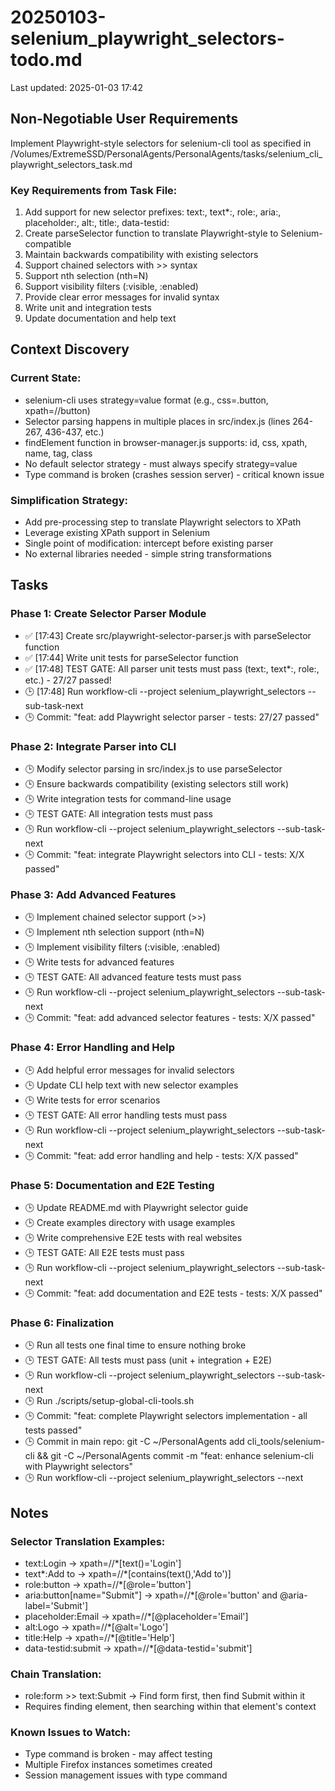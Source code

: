 # 20250103-selenium_playwright_selectors-todo.md

Last updated: 2025-01-03 17:42

## Non-Negotiable User Requirements

Implement Playwright-style selectors for selenium-cli tool as specified in /Volumes/ExtremeSSD/PersonalAgents/PersonalAgents/tasks/selenium_cli_playwright_selectors_task.md

### Key Requirements from Task File:
1. Add support for new selector prefixes: text:, text*:, role:, aria:, placeholder:, alt:, title:, data-testid:
2. Create parseSelector function to translate Playwright-style to Selenium-compatible
3. Maintain backwards compatibility with existing selectors
4. Support chained selectors with >> syntax
5. Support nth selection (nth=N)
6. Support visibility filters (:visible, :enabled)
7. Provide clear error messages for invalid syntax
8. Write unit and integration tests
9. Update documentation and help text

## Context Discovery

### Current State:
- selenium-cli uses strategy=value format (e.g., css=.button, xpath=//button)
- Selector parsing happens in multiple places in src/index.js (lines 264-267, 436-437, etc.)
- findElement function in browser-manager.js supports: id, css, xpath, name, tag, class
- No default selector strategy - must always specify strategy=value
- Type command is broken (crashes session server) - critical known issue

### Simplification Strategy:
- Add pre-processing step to translate Playwright selectors to XPath
- Leverage existing XPath support in Selenium
- Single point of modification: intercept before existing parser
- No external libraries needed - simple string transformations

## Tasks

### Phase 1: Create Selector Parser Module
- ✅ [17:43] Create src/playwright-selector-parser.js with parseSelector function
- ✅ [17:44] Write unit tests for parseSelector function
- ✅ [17:48] TEST GATE: All parser unit tests must pass (text:, text*:, role:, etc.) - 27/27 passed!
- 🕒 [17:48] Run workflow-cli --project selenium_playwright_selectors --sub-task-next
- 🕒 Commit: "feat: add Playwright selector parser - tests: 27/27 passed"

### Phase 2: Integrate Parser into CLI
- 🕒 Modify selector parsing in src/index.js to use parseSelector
- 🕒 Ensure backwards compatibility (existing selectors still work)
- 🕒 Write integration tests for command-line usage
- 🕒 TEST GATE: All integration tests must pass
- 🕒 Run workflow-cli --project selenium_playwright_selectors --sub-task-next
- 🕒 Commit: "feat: integrate Playwright selectors into CLI - tests: X/X passed"

### Phase 3: Add Advanced Features
- 🕒 Implement chained selector support (>>)
- 🕒 Implement nth selection support (nth=N)
- 🕒 Implement visibility filters (:visible, :enabled)
- 🕒 Write tests for advanced features
- 🕒 TEST GATE: All advanced feature tests must pass
- 🕒 Run workflow-cli --project selenium_playwright_selectors --sub-task-next
- 🕒 Commit: "feat: add advanced selector features - tests: X/X passed"

### Phase 4: Error Handling and Help
- 🕒 Add helpful error messages for invalid selectors
- 🕒 Update CLI help text with new selector examples
- 🕒 Write tests for error scenarios
- 🕒 TEST GATE: All error handling tests must pass
- 🕒 Run workflow-cli --project selenium_playwright_selectors --sub-task-next
- 🕒 Commit: "feat: add error handling and help - tests: X/X passed"

### Phase 5: Documentation and E2E Testing
- 🕒 Update README.md with Playwright selector guide
- 🕒 Create examples directory with usage examples
- 🕒 Write comprehensive E2E tests with real websites
- 🕒 TEST GATE: All E2E tests must pass
- 🕒 Run workflow-cli --project selenium_playwright_selectors --sub-task-next
- 🕒 Commit: "feat: add documentation and E2E tests - tests: X/X passed"

### Phase 6: Finalization
- 🕒 Run all tests one final time to ensure nothing broke
- 🕒 TEST GATE: All tests must pass (unit + integration + E2E)
- 🕒 Run workflow-cli --project selenium_playwright_selectors --sub-task-next
- 🕒 Run ./scripts/setup-global-cli-tools.sh
- 🕒 Commit: "feat: complete Playwright selectors implementation - all tests passed"
- 🕒 Commit in main repo: git -C ~/PersonalAgents add cli_tools/selenium-cli && git -C ~/PersonalAgents commit -m "feat: enhance selenium-cli with Playwright selectors"
- 🕒 Run workflow-cli --project selenium_playwright_selectors --next

## Notes

### Selector Translation Examples:
- text:Login → xpath=//*[text()='Login']
- text*:Add to → xpath=//*[contains(text(),'Add to')]
- role:button → xpath=//*[@role='button']
- aria:button[name="Submit"] → xpath=//*[@role='button' and @aria-label='Submit']
- placeholder:Email → xpath=//*[@placeholder='Email']
- alt:Logo → xpath=//*[@alt='Logo']
- title:Help → xpath=//*[@title='Help']
- data-testid:submit → xpath=//*[@data-testid='submit']

### Chain Translation:
- role:form >> text:Submit → Find form first, then find Submit within it
- Requires finding element, then searching within that element's context

### Known Issues to Watch:
- Type command is broken - may affect testing
- Multiple Firefox instances sometimes created
- Session management issues with type command